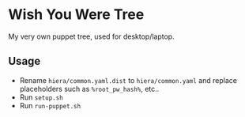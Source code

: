 Wish You Were Tree
==================

My very own puppet tree, used for desktop/laptop.

## Usage

* Rename `hiera/common.yaml.dist` to `hiera/common.yaml` and replace placeholders
  such as `%root_pw_hash%`, etc..
* Run `setup.sh`
* Run `run-puppet.sh`
